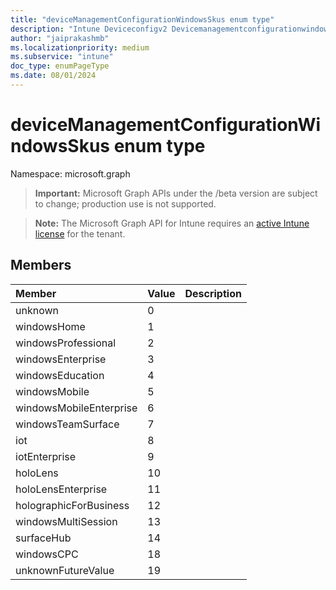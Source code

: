 ```yaml
---
title: "deviceManagementConfigurationWindowsSkus enum type"
description: "Intune Deviceconfigv2 Devicemanagementconfigurationwindowsskus Resources ."
author: "jaiprakashmb"
ms.localizationpriority: medium
ms.subservice: "intune"
doc_type: enumPageType
ms.date: 08/01/2024
---
```


# deviceManagementConfigurationWindowsSkus enum type

Namespace: microsoft.graph

> **Important:** Microsoft Graph APIs under the /beta version are subject to change; production use is not supported.

> **Note:** The Microsoft Graph API for Intune requires an [active Intune license](https://go.microsoft.com/fwlink/?linkid=839381) for the tenant.



## Members
|Member|Value|Description|
|:---|:---|:---|
|unknown|0||
|windowsHome|1||
|windowsProfessional|2||
|windowsEnterprise|3||
|windowsEducation|4||
|windowsMobile|5||
|windowsMobileEnterprise|6||
|windowsTeamSurface|7||
|iot|8||
|iotEnterprise|9||
|holoLens|10||
|holoLensEnterprise|11||
|holographicForBusiness|12||
|windowsMultiSession|13||
|surfaceHub|14||
|windowsCPC|18||
|unknownFutureValue|19||
